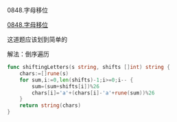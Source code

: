 0848.字母移位

[0848.字母移位](https://leetcode-cn.com/problems/shifting-letters/)

这道题应该划到简单的


解法：倒序遍历

```go
func shiftingLetters(s string, shifts []int) string {
	chars:=[]rune(s)
	for sum,i:=0,len(shifts)-1;i>=0;i-- {
		sum=(sum+shifts[i])%26
		chars[i]='a'+(chars[i]-'a'+rune(sum))%26
	}
	return string(chars)
}
```
